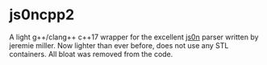 # js0ncpp2
A light g++/clang++ c++17 wrapper for the excellent [js0n](https://github.com/quartzjer/js0n) parser written by jeremie miller. Now lighter than ever before, does not use any STL containers. All bloat was removed from the code.
